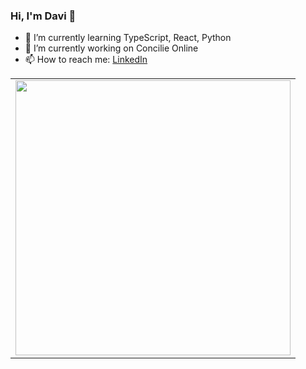 ### Hi, I'm Davi 👋

- 🌱 I’m currently learning TypeScript, React, Python
- 🔭 I’m currently working on Concilie Online
- 📫 How to reach me: [LinkedIn](https://www.linkedin.com/in/davi-ghiggino-596081200/)
<!--
- 👯 I’m looking to collaborate on ChatAnalyse
- 🔭 I’m currently working on ...
- 🤔 I’m looking for help with ...
- 💬 Ask me about ...
- ⚡ Fun fact: ...
-->
<center>
    <table align="center">
      <tr>
          <td>
              <img width="440px" align="center" src="https://github-readme-stats.vercel.app/api?username=GhigginoD&count_private=true&hide_border=true&show_icons=true&hide=issues,contribs" />
          </td>
      </tr>  
    </table>
</center>


